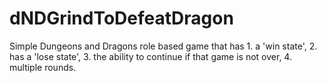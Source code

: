 # dNDGrindToDefeatDragon
Simple Dungeons and Dragons role based game that has 1. a 'win state', 2. has a 'lose state', 3. the ability to continue if that game is not over, 4. multiple rounds. 

